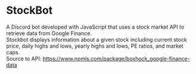 # StockBot
A Discord bot developed with JavaScript that uses a stock market API to retrieve data from Google Finance.\
Stockbot displays information about a given stock including current stock price, daily highs and lows, yearly highs and lows, PE ratios, and market caps.\
Source to API: https://www.npmjs.com/package/boxhock_google-finance-data

